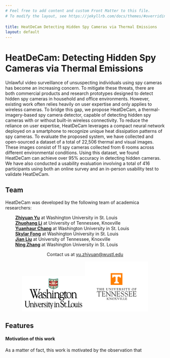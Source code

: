 ```yaml
---
# Feel free to add content and custom Front Matter to this file.
# To modify the layout, see https://jekyllrb.com/docs/themes/#overriding-theme-defaults

title: HeatDeCam Detecting Hidden Spy Cameras via Thermal Emissions
layout: default
---
```


# HeatDeCam: Detecting Hidden Spy Cameras via Thermal Emissions

Unlawful video surveillance of unsuspecting individuals using
spy cameras has become an increasing concern. To mitigate these
threats, there are both commercial products and research prototypes
designed to detect hidden spy cameras in household and
office environments. However, existing work often relies heavily
on user expertise and only applies to wireless cameras. To bridge
this gap, we propose HeatDeCam, a thermal-imagery-based spy
camera detector, capable of detecting hidden spy cameras with or
without built-in wireless connectivity. To reduce the reliance on
user expertise, HeatDeCam leverages a compact neural network
deployed on a smartphone to recognize unique heat dissipation
patterns of spy cameras. To evaluate the proposed system, we have
collected and open-sourced a dataset of a total of 22,506 thermal
and visual images. These images consist of 11 spy cameras collected
from 6 rooms across different environmental conditions. Using this
dataset, we found HeatDeCam can achieve over 95% accuracy in
detecting hidden cameras. We have also conducted a usability evaluation
involving a total of 416 participants using both an online
survey and an in-person usability test to validate HeatDeCam.

## Team
HeatDeCam was developed by the following team of academica researchers:

&nbsp;&nbsp;&nbsp;&nbsp;&nbsp;&nbsp;&nbsp;&nbsp;**[Zhiyuan Yu](https://batyu.github.io/zhiyuanyu/)** at Washington University in St. Louis  
&nbsp;&nbsp;&nbsp;&nbsp;&nbsp;&nbsp;&nbsp;&nbsp;**[Zhuohang Li](http://web.eecs.utk.edu/~zli96/)** at University of Tennessee, Knoxville  
&nbsp;&nbsp;&nbsp;&nbsp;&nbsp;&nbsp;&nbsp;&nbsp;**[Yuanhaur Chang](https://changoliver.github.io/)** at Washington University in St. Louis  
&nbsp;&nbsp;&nbsp;&nbsp;&nbsp;&nbsp;&nbsp;&nbsp;**[Skylar Fong](https://www.linkedin.com/in/skylarfong/)** at Washington University in St. Louis  
&nbsp;&nbsp;&nbsp;&nbsp;&nbsp;&nbsp;&nbsp;&nbsp;**[Jian Liu](https://web.eecs.utk.edu/~jliu/)** at University of Tennessee, Knoxville  
&nbsp;&nbsp;&nbsp;&nbsp;&nbsp;&nbsp;&nbsp;&nbsp;**[Ning Zhang](https://engineering.wustl.edu/faculty/Ning-Zhang.html)** at Washington University in St. Louis  

<p style='text-align: center'> Contact us at <a href="mailto:yu.zhiyuan@wustl.edu">yu.zhiyuan@wustl.edu</a></p>

<center><img src="logos/WUSTL.png" alt="WashU_logo" width="200"/><img src="logos/UTK.jpg" alt="UTK_logo" width="200"/></center>


## Features

#### Motivation of this work

As a matter of fact, this work is motivated by the observation that 
